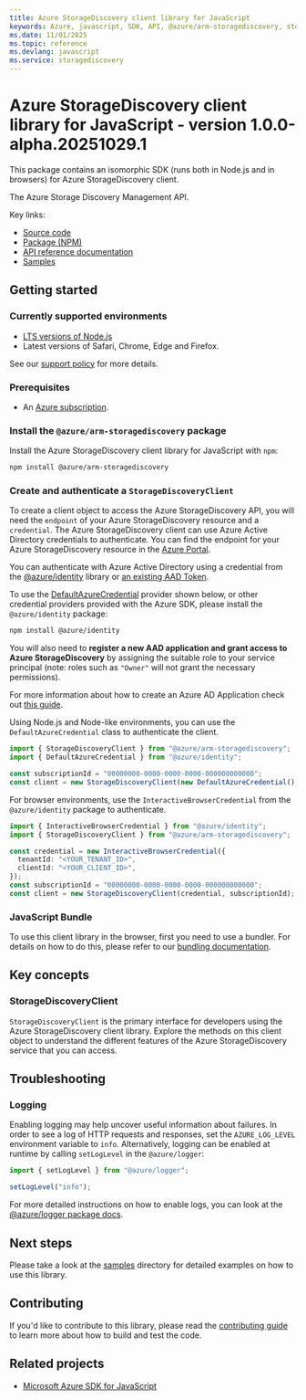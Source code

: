```yaml
---
title: Azure StorageDiscovery client library for JavaScript
keywords: Azure, javascript, SDK, API, @azure/arm-storagediscovery, storagediscovery
ms.date: 11/01/2025
ms.topic: reference
ms.devlang: javascript
ms.service: storagediscovery
---
```

# Azure StorageDiscovery client library for JavaScript - version 1.0.0-alpha.20251029.1 


This package contains an isomorphic SDK (runs both in Node.js and in browsers) for Azure StorageDiscovery client.

The Azure Storage Discovery Management API.

Key links:

- [Source code](https://github.com/Azure/azure-sdk-for-js/tree/main/sdk/storagediscovery/arm-storagediscovery)
- [Package (NPM)](https://www.npmjs.com/package/@azure/arm-storagediscovery)
- [API reference documentation](https://learn.microsoft.com/javascript/api/@azure/arm-storagediscovery?view=azure-node-preview)
- [Samples](https://github.com/Azure/azure-sdk-for-js/tree/main/sdk/storagediscovery/arm-storagediscovery/samples)

## Getting started

### Currently supported environments

- [LTS versions of Node.js](https://github.com/nodejs/release#release-schedule)
- Latest versions of Safari, Chrome, Edge and Firefox.

See our [support policy](https://github.com/Azure/azure-sdk-for-js/blob/main/SUPPORT.md) for more details.

### Prerequisites

- An [Azure subscription][azure_sub].

### Install the `@azure/arm-storagediscovery` package

Install the Azure StorageDiscovery client library for JavaScript with `npm`:

```bash
npm install @azure/arm-storagediscovery
```

### Create and authenticate a `StorageDiscoveryClient`

To create a client object to access the Azure StorageDiscovery API, you will need the `endpoint` of your Azure StorageDiscovery resource and a `credential`. The Azure StorageDiscovery client can use Azure Active Directory credentials to authenticate.
You can find the endpoint for your Azure StorageDiscovery resource in the [Azure Portal][azure_portal].

You can authenticate with Azure Active Directory using a credential from the [@azure/identity][azure_identity] library or [an existing AAD Token](https://github.com/Azure/azure-sdk-for-js/blob/master/sdk/identity/identity/samples/AzureIdentityExamples.md#authenticating-with-a-pre-fetched-access-token).

To use the [DefaultAzureCredential][defaultazurecredential] provider shown below, or other credential providers provided with the Azure SDK, please install the `@azure/identity` package:

```bash
npm install @azure/identity
```

You will also need to **register a new AAD application and grant access to Azure StorageDiscovery** by assigning the suitable role to your service principal (note: roles such as `"Owner"` will not grant the necessary permissions).

For more information about how to create an Azure AD Application check out [this guide](https://learn.microsoft.com/azure/active-directory/develop/howto-create-service-principal-portal).

Using Node.js and Node-like environments, you can use the `DefaultAzureCredential` class to authenticate the client.

```ts snippet:ReadmeSampleCreateClient_Node
import { StorageDiscoveryClient } from "@azure/arm-storagediscovery";
import { DefaultAzureCredential } from "@azure/identity";

const subscriptionId = "00000000-0000-0000-0000-000000000000";
const client = new StorageDiscoveryClient(new DefaultAzureCredential(), subscriptionId);
```

For browser environments, use the `InteractiveBrowserCredential` from the `@azure/identity` package to authenticate.

```ts snippet:ReadmeSampleCreateClient_Browser
import { InteractiveBrowserCredential } from "@azure/identity";
import { StorageDiscoveryClient } from "@azure/arm-storagediscovery";

const credential = new InteractiveBrowserCredential({
  tenantId: "<YOUR_TENANT_ID>",
  clientId: "<YOUR_CLIENT_ID>",
});
const subscriptionId = "00000000-0000-0000-0000-000000000000";
const client = new StorageDiscoveryClient(credential, subscriptionId);
```


### JavaScript Bundle
To use this client library in the browser, first you need to use a bundler. For details on how to do this, please refer to our [bundling documentation](https://aka.ms/AzureSDKBundling).

## Key concepts

### StorageDiscoveryClient

`StorageDiscoveryClient` is the primary interface for developers using the Azure StorageDiscovery client library. Explore the methods on this client object to understand the different features of the Azure StorageDiscovery service that you can access.

## Troubleshooting

### Logging

Enabling logging may help uncover useful information about failures. In order to see a log of HTTP requests and responses, set the `AZURE_LOG_LEVEL` environment variable to `info`. Alternatively, logging can be enabled at runtime by calling `setLogLevel` in the `@azure/logger`:

```ts snippet:SetLogLevel
import { setLogLevel } from "@azure/logger";

setLogLevel("info");
```

For more detailed instructions on how to enable logs, you can look at the [@azure/logger package docs](https://github.com/Azure/azure-sdk-for-js/tree/main/sdk/core/logger).

## Next steps

Please take a look at the [samples](https://github.com/Azure/azure-sdk-for-js/tree/main/sdk/storagediscovery/arm-storagediscovery/samples) directory for detailed examples on how to use this library.

## Contributing

If you'd like to contribute to this library, please read the [contributing guide](https://github.com/Azure/azure-sdk-for-js/blob/main/CONTRIBUTING.md) to learn more about how to build and test the code.

## Related projects

- [Microsoft Azure SDK for JavaScript](https://github.com/Azure/azure-sdk-for-js)

[azure_sub]: https://azure.microsoft.com/free/
[azure_portal]: https://portal.azure.com
[azure_identity]: https://github.com/Azure/azure-sdk-for-js/tree/main/sdk/identity/identity
[defaultazurecredential]: https://github.com/Azure/azure-sdk-for-js/tree/main/sdk/identity/identity#defaultazurecredential

